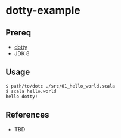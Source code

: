 dotty-example
====

## Prereq

- [dotty]()
- JDK 8

## Usage

```
$ path/to/dotc ./src/01_hello_world.scala
$ scala hello.world
hello dotty!
```

## References

- TBD

